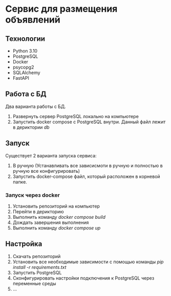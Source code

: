 # Сервис для размещения объявлений

## Технологии
- Python 3.10
- PostgreSQL
- Docker
- psycopg2
- SQLAlchemy
- FastAPI

## Работа с БД
Два варианта работы с БД.
1. Развернуть сервер PostgreSQL локально на компьютере
2. Запустить docker compose с PostgreSQL внутри. Данный файл лежит в дериктории _db_

## Запуск
Существует 2 варианта запуска сервиса:
1. В ручную (Устанавливать все зависисмоти в ручную и полностью в ручную все конфигурировать)
2. Запустить docker-compose файл, который расположен в корневой папке.

### Запуск через docker
1. Установить репозиторий на компьютер
2. Перейти в дерикторию
3. Выполнить команду _docker compose build_
4. Дождать завершения выполнения
5. Выполнить команду _docker compose up_

## Настройка
1. Скачать репозиторий
2. Установить все необходимые зависимости с помощью команды _pip install -r requirements.txt_
3. Запустить PostgreSQL
4. Сконфигурировать настройки подключения к PostgreSQL через переменные среды
5. ...
